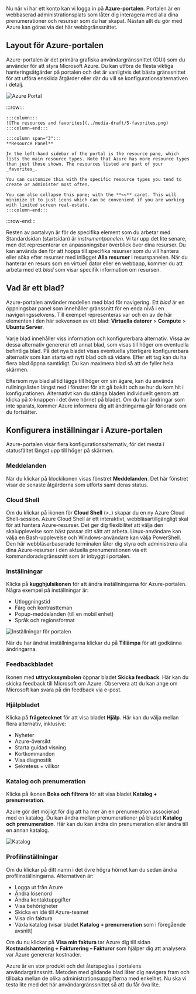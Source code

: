 Nu när vi har ett konto kan vi logga in på **Azure-portalen**. Portalen är en webbaserad administrationsplats som låter dig interagera med alla dina prenumerationer och resurser som du har skapat. Nästan allt du gör med Azure kan göras via det här webbgränssnittet.

## <a name="azure-portal-layout"></a>Layout för Azure-portalen

Azure-portalen är det primära grafiska användargränssnittet (GUI) som du använder för att styra Microsoft Azure. Du kan utföra de flesta viktiga hanteringsåtgärder på portalen och det är vanligtvis det bästa gränssnittet för att utföra enskilda åtgärder eller där du vill se konfigurationsalternativen i detalj.

![Azure Portal](../media-draft/5-portal.png)

:::row:::

    :::column:::
    ![The resources and favorites](../media-draft/5-favorites.png)
    :::column-end:::

    :::column span="3":::
    **Resource Panel**
    
    In the left-hand sidebar of the portal is the resource pane, which lists the main resource types. Note that Azure has more resource types than just those shown. The resources listed are part of your _favorites_. 

    You can customize this with the specific resource types you tend to create or administer most often. 

    You can also collapse this pane; with the **<<** caret. This will minimize it to just icons which can be convenient if you are working with limited screen real-estate.
    :::column-end:::

:::row-end:::

Resten av portalvyn är för de specifika element som du arbetar med. Standardsidan (startsidan) är _instrumentpanelen_. Vi tar upp det lite senare, men det representerar en anpassningsbar överblick över dina resurser. Du kan använda den för att hoppa till specifika resurser som du vill hantera eller söka efter resurser med inlägget **Alla resurser** i resurspanelen. När du hanterar en resurs som en virtuell dator eller en webbapp, kommer du att arbeta med ett _blad_ som visar specifik information om resursen.

## <a name="what-is-a-blade"></a>Vad är ett blad?

Azure-portalen använder modellen med blad för navigering. Ett _blad_ är en öppningsbar panel som innehåller gränssnitt för en enda nivå i en navigeringssekvens. Till exempel representeras var och en av de här elementen i den här sekvensen av ett blad: **Virtuella datorer** > **Compute** > **Ubuntu Server**.

Varje blad innehåller viss information och konfigurerbara alternativ. Vissa av dessa alternativ genererar ett annat blad, som visas till höger om eventuella befintliga blad. På det nya bladet visas eventuella ytterligare konfigurerbara alternativ som kan starta ett nytt blad och så vidare. Efter ett tag kan du ha flera blad öppna samtidigt. Du kan maximera blad så att de fyller hela skärmen.

Eftersom nya blad alltid läggs till höger om sin ägare, kan du använda rullningslisten längst ned i fönstret för att gå bakåt och se hur du kom hit i konfigurationen. Alternativt kan du stänga bladen individuellt genom att klicka på `X`-knappen i det övre hörnet på bladet. Om du har ändringar som inte sparats, kommer Azure informera dig att ändringarna går förlorade om du fortsätter.

## <a name="configuring-settings-in-the-azure-portal"></a>Konfigurera inställningar i Azure-portalen

Azure-portalen visar flera konfigurationsalternativ, för det mesta i statusfältet längst upp till höger på skärmen.

### <a name="notifications"></a>Meddelanden

När du klickar på klockikonen visas fönstret **Meddelanden**. Det här fönstret visar de senaste åtgärderna som utförts samt deras status.

### <a name="cloud-shell"></a>Cloud Shell

Om du klickar på ikonen för **Cloud Shell** (>_) skapar du en ny Azure Cloud Shell-session. Azure Cloud Shell är ett interaktivt, webbläsartillgängligt skal för att hantera Azure-resurser. Det ger dig flexibilitet att välja den skalupplevelse som bäst passar ditt sätt att arbeta. Linux-användare kan välja en Bash-upplevelse och Windows-användare kan välja PowerShell. Den här webbläsarbaserade terminalen låter dig styra och administrera alla dina Azure-resurser i den aktuella prenumerationen via ett kommandoradsgränssnitt som är inbyggt i portalen.

### <a name="settings"></a>Inställningar

Klicka på **kugghjulsikonen** för att ändra inställningarna för Azure-portalen. Några exempel på inställningar är:

- Utloggningstid
- Färg och kontrastteman
- Popup-meddelanden (till en mobil enhet)
- Språk och regionsformat

![Inställningar för portalen](../media-draft/5-settings-blade.png)

När du har ändrat inställningarna klickar du på **Tillämpa** för att godkänna ändringarna.

### <a name="feedback-blade"></a>Feedbackbladet

Ikonen med **uttryckssymbolen** öppnar bladet **Skicka feedback**. Här kan du skicka feedback till Microsoft om Azure. Observera att du kan ange om Microsoft kan svara på din feedback via e-post.

### <a name="help-blade"></a>Hjälpbladet

Klicka på **frågetecknet** för att visa bladet **Hjälp**. Här kan du välja mellan flera alternativ, inklusive:

- Nyheter
- Azure-översikt
- Starta guidad visning
- Kortkommandon
- Visa diagnostik
- Sekretess + villkor

### <a name="directory-and-subscription"></a>Katalog och prenumeration

Klicka på ikonen **Boka och filtrera** för att visa bladet **Katalog + prenumeration**.

Azure gör det möjligt för dig att ha mer än en prenumeration associerad med en katalog. Du kan ändra mellan prenumerationer på bladet **Katalog och prenumeration**. Här kan du kan ändra din prenumeration eller ändra till en annan katalog.

![Katalog](../media-draft/5-directory-blade.png)

### <a name="profile-settings"></a>Profilinställningar

Om du klickar på ditt namn i det övre högra hörnet kan du sedan ändra profilinställningarna.
Alternativen är:

- Logga ut från Azure
- Ändra lösenord
- Ändra kontaktuppgifter
- Visa behörigheter
- Skicka en idé till Azure-teamet
- Visa din faktura
- Växla katalog (visar bladet **Katalog + prenumeration** som i föregående avsnitt)

Om du nu klickar på **Visa min faktura** tar Azure dig till sidan **Kostnadshantering + Fakturering – Fakturor** som hjälper dig att analysera var Azure genererar kostnader.

Azure är en stor produkt och det återspeglas i portalens användargränssnitt. Metoden med glidande blad låter dig navigera fram och tillbaka mellan de olika administrationsuppgifterna med enkelhet. Nu ska vi testa lite med det här användargränssnittet så att du får öva lite.